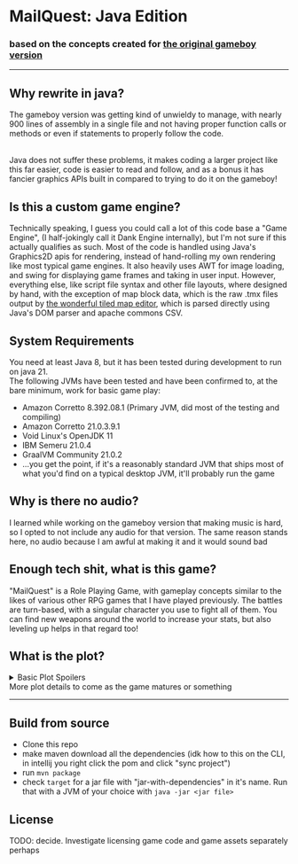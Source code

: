 # MailQuest: Java Edition
### based on the concepts created for [the original gameboy version](https://github.com/EzioisAwesome56/gameboy-thing)
___
## Why rewrite in java?
The gameboy version was getting kind of unwieldy to manage, with nearly 900 lines of assembly in a single file and
not having proper function calls or methods or even if statements to properly follow the code.<br><br>

Java does not suffer these problems, it makes coding a larger project like this far easier, code is easier  to read and
follow, and as a bonus it has fancier graphics APIs built in compared to trying to do it on the gameboy!
## Is this a custom game engine?
Technically speaking, I guess you could call a lot of this code base a "Game Engine",
(I half-jokingly call it Dank Engine internally), but I'm not sure if this actually qualifies as such.
Most of the code is  handled using Java's Graphics2D apis for rendering, instead of hand-rolling my own rendering like most typical game engines.
It also heavily uses AWT for image loading, and swing for displaying game frames and taking in user input. However, everything else,
like script file syntax and other file layouts, where designed by hand, with the exception of  map block data, which  is the raw .tmx files output by [the wonderful tiled  map editor](http://www.mapeditor.org/),
which is parsed directly using Java's DOM parser and apache commons CSV.
## System Requirements
You need at least Java 8, but it has been tested during development to run on java 21.<br>
The following JVMs have been tested and have been confirmed to, at the bare minimum, work for basic game  play:
* Amazon Corretto 8.392.08.1 (Primary JVM, did most of the testing and compiling)
* Amazon Corretto 21.0.3.9.1
* Void Linux's OpenJDK 11
* IBM Semeru 21.0.4
* GraalVM Community 21.0.2
* ...you get the point, if it's a reasonably standard JVM that ships most of what you'd find on a typical desktop JVM, it'll probably run the game
## Why is there no audio?
I learned while working on the gameboy version that making music is hard, so I opted to not include any audio for that version.
The same reason stands here, no audio because I am awful at making it and it would sound bad
## Enough tech shit, what is this game?
"MailQuest" is a Role Playing Game, with gameplay concepts similar to the likes of various other RPG games that I have played previously.
The battles are turn-based, with a singular character you use to fight all of them. You can find new weapons around the world to increase your stats,
but also leveling up helps in that regard too!
## What is the plot?
<details>
    <summary>Basic Plot Spoilers</summary>
    You play as some character whom had their mail stolen at the start of the game. You eventually come to find out that
the PostMaster has set this evil plan into action, and you have to stop him. But not before you take out the four PostMen that the PostMaster has sent out to try
and stop whoever wants to stop him.
</details>
More plot details to come as the game matures or something<br>

---
## Build from source
- Clone this repo
- make maven  download all the dependencies (idk how to this on the CLI, in intellij you right click the pom and click "sync project")
- run `mvn package`
- check `target` for a jar file with "jar-with-dependencies" in it's name. Run that with a JVM of your choice with `java -jar <jar file>`

## License
TODO: decide. Investigate licensing game code and game assets separately perhaps